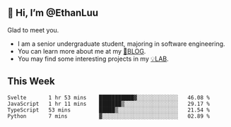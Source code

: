 ## 👋 Hi, I’m @EthanLuu

Glad to meet you.

- I am a senior undergraduate student, majoring in software engineering.
- You can learn more about me at my [📝BLOG](https://blog.ethanloo.cn).
- You may find some interesting projects in my [💡LAB](https://lab.ethanloo.cn).

## This Week
<!--START_SECTION:waka-->
```text
Svelte       1 hr 53 mins    ███████████▓░░░░░░░░░░░░░   46.08 % 
JavaScript   1 hr 11 mins    ███████▒░░░░░░░░░░░░░░░░░   29.17 % 
TypeScript   53 mins         █████▒░░░░░░░░░░░░░░░░░░░   21.54 % 
Python       7 mins          ▓░░░░░░░░░░░░░░░░░░░░░░░░   02.89 % 
```
<!--END_SECTION:waka-->

